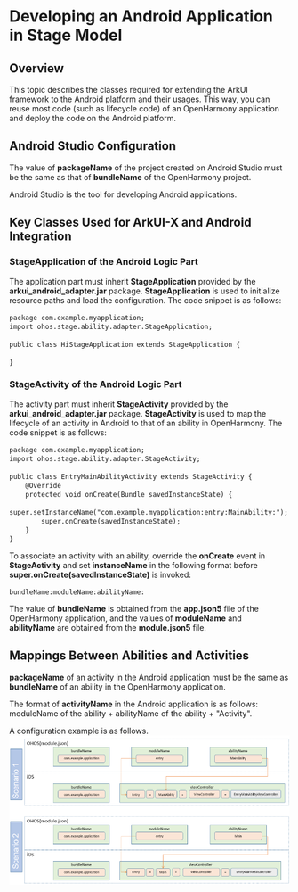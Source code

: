# Developing an Android Application in Stage Model

## Overview

This topic describes the classes required for extending the ArkUI framework to the Android platform and their usages. This way, you can reuse most code (such as lifecycle code) of an OpenHarmony application and deploy the code on the Android platform.

## Android Studio Configuration

The value of **packageName** of the project created on Android Studio must be the same as that of **bundleName** of the OpenHarmony project.

Android Studio is the tool for developing Android applications.

## Key Classes Used for ArkUI-X and Android Integration

### StageApplication of the Android Logic Part

The application part must inherit **StageApplication** provided by the **arkui_android_adapter.jar** package. **StageApplication** is used to initialize resource paths and load the configuration. The code snippet is as follows:

```
package com.example.myapplication;
import ohos.stage.ability.adapter.StageApplication;

public class HiStageApplication extends StageApplication {

}
```

### StageActivity of the Android Logic Part

The activity part must inherit **StageActivity** provided by the **arkui_android_adapter.jar** package. **StageActivity** is used to map the lifecycle of an activity in Android to that of an ability in OpenHarmony. The code snippet is as follows:

```
package com.example.myapplication;
import ohos.stage.ability.adapter.StageActivity;

public class EntryMainAbilityActivity extends StageActivity {
    @Override
    protected void onCreate(Bundle savedInstanceState) {
        super.setInstanceName("com.example.myapplication:entry:MainAbility:");
        super.onCreate(savedInstanceState);
    }
}
```

To associate an activity with an ability, override the **onCreate** event in **StageActivity** and set **instanceName** in the following format before **super.onCreate(savedInstanceState)** is invoked:

```
bundleName:moduleName:abilityName:
```

The value of **bundleName** is obtained from the **app.json5** file of the OpenHarmony application, and the values of **moduleName** and **abilityName** are obtained from the **module.json5** file.

## Mappings Between Abilities and Activities

**packageName** of an activity in the Android application must be the same as **bundleName** of an ability in the OpenHarmony application.

The format of **activityName** in the Android application is as follows: moduleName of the ability + abilityName of the ability + "Activity".

A configuration example is as follows.
  ![stage_android](figures/stage_android.png)